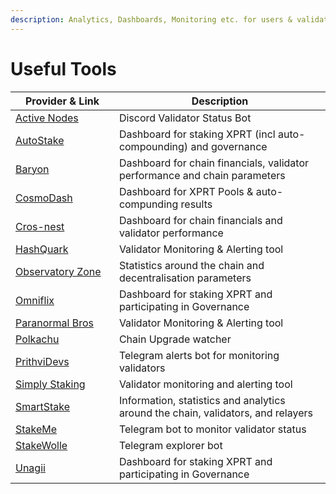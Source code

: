 ```yaml
---
description: Analytics, Dashboards, Monitoring etc. for users & validators
---
```


# Useful Tools



<table><thead><tr><th width="207.33333333333331">Provider &#x26; Link</th><th width="529">Description</th></tr></thead><tbody><tr><td><a href="https://discord.com/channels/796174129077813248/854663233465090048">Active Nodes</a></td><td>Discord Validator Status Bot</td></tr><tr><td><a href="https://wallet.autostake.net/persistence">AutoStake</a></td><td>Dashboard for staking XPRT (incl auto-compounding) and governance</td></tr><tr><td><a href="https://monitor.baryon.dev/d/persistence/xprt-dashboard?theme=light&#x26;orgId=2&#x26;refresh=5m">Baryon</a></td><td>Dashboard for chain financials, validator performance and chain parameters</td></tr><tr><td><a href="https://www.cosmodash.zone">CosmoDash</a></td><td>Dashboard for XPRT Pools &#x26; auto-compunding results</td></tr><tr><td><a href="https://chain-monitor.cros-nest.com/d/Cros-nest/block-chains?var-chain_id=core-1&#x26;var-chain_name=persistence&#x26;orgId=1">Cros-nest</a></td><td>Dashboard for chain financials and validator performance</td></tr><tr><td><a href="https://github.com/HashQuark-Research1/cosmos-monitor">HashQuark</a></td><td>Validator Monitoring &#x26; Alerting tool</td></tr><tr><td><a href="https://observatory.zone/persistence">Observatory Zone</a></td><td>Statistics around the chain and decentralisation parameters</td></tr><tr><td><a href="https://persistence.omniflix.co/">Omniflix</a></td><td>Dashboard for staking XPRT and participating in Governance</td></tr><tr><td><a href="https://persistence.paranorm.pro/monitor">Paranormal Bros</a></td><td>Validator Monitoring &#x26; Alerting tool</td></tr><tr><td><a href="https://polkachu.com/chain_upgrades">Polkachu</a></td><td>Chain Upgrade watcher</td></tr><tr><td><a href="https://monolert.prithvidevs.in/">PrithviDevs</a></td><td>Telegram alerts bot for monitoring validators</td></tr><tr><td><a href="https://github.com/SimplyVC/panic">Simply Staking</a></td><td>Validator monitoring and alerting tool</td></tr><tr><td><a href="https://persistence.smartstake.io/">SmartStake</a></td><td>Information, statistics and analytics around the chain, validators, and relayers</td></tr><tr><td><a href="https://t.me/Stakeme_checker_bot">StakeMe</a></td><td>Telegram bot to monitor validator status</td></tr><tr><td><a href="https://t.me/stakewolleWallet_bot">StakeWolle</a></td><td>Telegram explorer bot</td></tr><tr><td><a href="https://app.unagii.com/stake/persistence">Unagii</a></td><td>Dashboard for staking XPRT and participating in Governance</td></tr></tbody></table>

